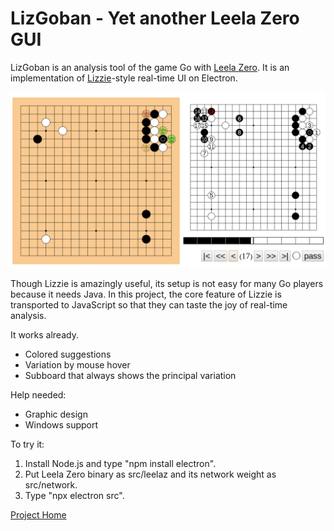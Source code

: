 # LizGoban - Yet another Leela Zero GUI

LizGoban is an analysis tool of the game Go with
[Leela Zero](https://github.com/gcp/leela-zero).
It is an implementation of
[Lizzie](https://github.com/featurecat/lizzie)-style real-time UI on Electron.

![screenshot](screen.png)

Though Lizzie is amazingly useful, its setup is not easy
for many Go players because it needs Java.
In this project, the core feature of Lizzie is transported to JavaScript
so that they can taste the joy of real-time analysis.

It works already.

* Colored suggestions
* Variation by mouse hover
* Subboard that always shows the principal variation

Help needed:

* Graphic design
* Windows support

To try it:

1. Install Node.js and type "npm install electron".
2. Put Leela Zero binary as src/leelaz and its network weight as src/network.
3. Type "npx electron src".

[Project Home](https://github.com/kaorahi/lizgoban)
